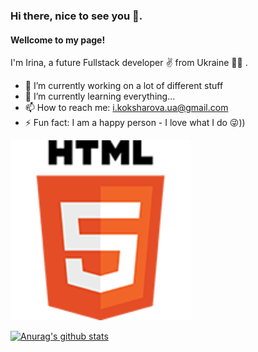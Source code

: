 ### Hi there, nice to see you 👋.
#### Wellcome to my page!
I'm Irina, a future Fullstack developer ✌️ from Ukraine 💛💙 .

- 🔭 I’m currently working on a lot of different stuff 
- 🌱 I’m currently learning everything... 
- 📫 How to reach me: i.koksharova.ua@gmail.com 
- ⚡ Fun fact:  I am a happy person - I love what I do 😜)) 

![alt text](https://raw.githubusercontent.com/github/explore/80688e429a7d4ef2fca1e82350fe8e3517d3494d/topics/html/html.png)

[![Anurag's github stats](https://github-readme-stats.vercel.app/api?username=Irina-Koksharova)](https://github.com/anuraghazra/github-readme-stats)





